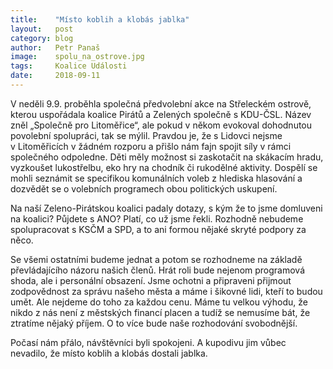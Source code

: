 ```yaml
---
title:    "Místo koblih a klobás jablka"
layout:	  post
category: blog
author:	  Petr Panaš
image:	  spolu_na_ostrove.jpg
tags:	  Koalice Události
date:	  2018-09-11
---
```

V neděli 9.9. proběhla společná předvolební akce na Střeleckém ostrově, kterou uspořádala koalice Pirátů a  Zelených společně s KDU-ČSL. Název zněl „Společně pro Litoměřice“, ale pokud v někom evokoval dohodnutou povolební spolupráci, tak se mýlil. Pravdou je, že s Lidovci nejsme v Litoměřicích v žádném rozporu a přišlo nám fajn spojit síly v rámci společného odpoledne. Děti měly možnost si zaskotačit na skákacím hradu, vyzkoušet lukostřelbu, eko hry na chodník či rukodělné aktivity. Dospělí se mohli seznámit se specifikou komunálních voleb z hlediska hlasování a dozvědět se o volebních programech obou politických uskupení.

Na naší Zeleno-Pirátskou koalici padaly dotazy, s kým že to jsme domluveni na koalici? Půjdete s ANO? Platí, co už jsme řekli. Rozhodně nebudeme spolupracovat s KSČM a SPD, a to ani formou nějaké skryté podpory za něco. 

Se všemi ostatními budeme jednat a potom se rozhodneme na základě převládajícího názoru našich členů. Hrát roli bude nejenom programová shoda, ale i personální obsazení. Jsme ochotni a připraveni přijmout zodpovědnost za správu našeho města a máme i šikovné lidi, kteří to budou umět. Ale nejdeme do toho za každou cenu. Máme tu velkou výhodu, že nikdo z nás není z městských financí placen a tudíž se nemusíme bát, že ztratíme nějaký příjem. O to více bude naše rozhodování svobodnější.

Počasí nám přálo, návštěvníci byli spokojeni. A kupodivu jim vůbec nevadilo, že místo koblih a klobás dostali jablka. 
